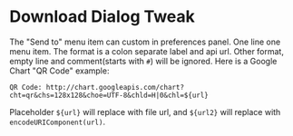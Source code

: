# Download Dialog Tweak

The "Send to" menu item can custom in preferences panel. One line one menu item. The format is a colon separate label and api url. Other format, empty line and comment(starts with <code>#</code>) will be ignored. Here is a Google Chart "QR Code" example:

    QR Code: http://chart.googleapis.com/chart?cht=qr&chs=128x128&choe=UTF-8&chld=H|0&chl=${url}

Placeholder `${url}` will replace with file url, and `${url2}` will replace with `encodeURIComponent(url)`.